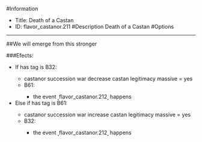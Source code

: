 #Information
 - Title: Death of a Castan
 - ID: flavor_castanor.211
#Description
Death of a Castan
#Options

___
##We will emerge from this stronger

###Efects:<ul><li>If has tag is B32:</li><ul><li>castanor succession war decrease castan legitimacy massive = yes</li><li>B61:</li><ul><li>the event ˻flavor_castanor.212˼ happens</li></ul></ul><li>Else if has tag is B61:</li><ul><li>castanor succession war increase castan legitimacy massive = yes</li><li>B32:</li><ul><li>the event ˻flavor_castanor.212˼ happens</li></ul></ul></ul>
